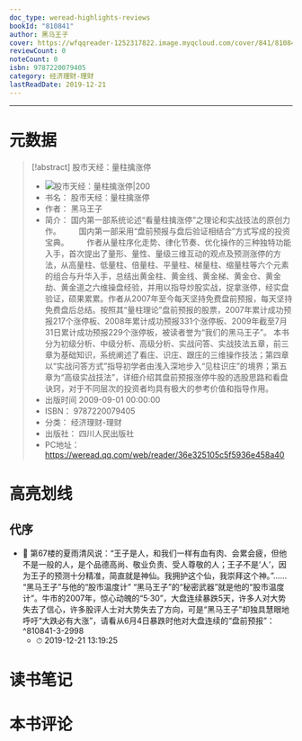 ```yaml
---
doc_type: weread-highlights-reviews
bookId: "810841"
author: 黑马王子
cover: https://wfqqreader-1252317822.image.myqcloud.com/cover/841/810841/t7_810841.jpg
reviewCount: 0
noteCount: 0
isbn: 9787220079405
category: 经济理财-理财
lastReadDate: 2019-12-21
---
```


---
# 元数据
> [!abstract] 股市天经：量柱擒涨停
> - ![ 股市天经：量柱擒涨停|200](https://wfqqreader-1252317822.image.myqcloud.com/cover/841/810841/t7_810841.jpg)
> - 书名： 股市天经：量柱擒涨停
> - 作者： 黑马王子
> - 简介： 国内第一部系统论述“看量柱擒涨停”之理论和实战技法的原创力作。 
　　国内第一部采用“盘前预报与盘后验证相结合”方式写成的投资宝典。 
　　作者从量柱序化走势、律化节奏、优化操作的三种独特功能入手，首次提出了量形、量性、量级三维互动的观点及预测涨停的方法，从高量柱、低量柱、倍量柱、平量柱、梯量柱、缩量柱等六个元素的组合与升华入手，总结出黄金柱、黄金线、黄金梯、黄金仓、黄金劫、黄金道之六维操盘经验，并用以指导炒股实战，捉拿涨停，经实盘验证，硕果累累。作者从2007年至今每天坚持免费盘前预报，每天坚持免费盘后总结。按照其“量柱理论”盘前预报的股票，2007年累计成功预报217个涨停板、2008年累计成功预报331个涨停板、2009年截至7月31日累计成功预报229个涨停板，被读者誉为“我们的黑马王子”。 
本书分为初级分析、中级分析、高级分析、实战问答、实战技法五章，前三章为基础知识，系统阐述了看庄、识庄、跟庄的三维操作技法；第四章以“实战问答方式”指导初学者由浅入深地步入“见柱识庄”的境界；第五章为“高级实战技法”，详细介绍其盘前预报涨停牛股的选股思路和看盘诀窍，对于不同层次的投资者均具有极大的参考价值和指导作用。
> - 出版时间 2009-09-01 00:00:00
> - ISBN： 9787220079405
> - 分类： 经济理财-理财
> - 出版社： 四川人民出版社
> - PC地址：https://weread.qq.com/web/reader/36e325105c5f5936e458a40

# 高亮划线

## 代序


- 📌 第67楼的夏雨清风说：“王子是人，和我们一样有血有肉、会累会疲，但他不是一般的人，是个品德高尚、敬业负责、受人尊敬的人；王子不是‘人’，因为王子的预测十分精准，简直就是神仙。我拥护这个仙，我崇拜这个神。”…… “黑马王子”与他的“股市温度计” “黑马王子”的“秘密武器”就是他的“股市温度计”。牛市的2007年，惊心动魄的“5·30”，大盘连续暴跌5天，许多人对大势失去了信心，许多股评人士对大势失去了方向，可是“黑马王子”却独具慧眼地呼吁“大跌必有大涨”，请看从6月4日暴跌时他对大盘连续的“盘前预报”：  ^810841-3-2998
    - ⏱ 2019-12-21 13:19:25 
# 读书笔记

# 本书评论
